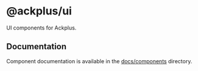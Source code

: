 # @ackplus/ui

UI components for Ackplus.

## Documentation

Component documentation is available in the [docs/components](../../docs/components) directory.
